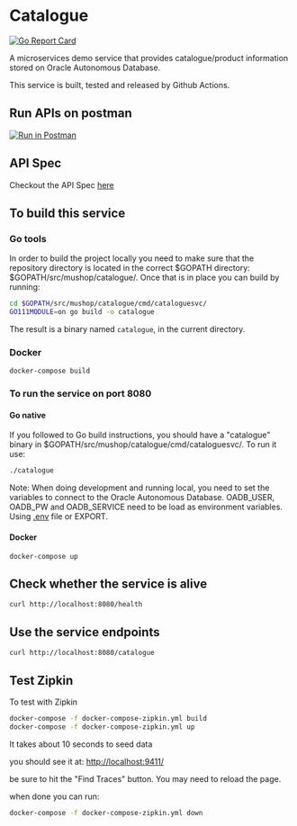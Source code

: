 # Catalogue

[![Go Report Card](https://goreportcard.com/badge/github.com/oracle-quickstart/oci-cloudnative/tree/master/src/catalogue)](https://goreportcard.com/report/github.com/oracle-quickstart/oci-cloudnative/tree/master/src/catalogue)

A microservices demo service that provides catalogue/product information stored on Oracle Autonomous Database.

This service is built, tested and released by Github Actions.

## Run APIs on postman

[![Run in Postman](https://run.pstmn.io/button.svg)][postman_catalogue]

## API Spec

Checkout the API Spec [here](https://mushop.docs.apiary.io)

## To build this service

### Go tools

In order to build the project locally you need to make sure that the repository directory is located in the correct
$GOPATH directory: $GOPATH/src/mushop/catalogue/. Once that is in place you can build by running:

```bash
cd $GOPATH/src/mushop/catalogue/cmd/cataloguesvc/
GO111MODULE=on go build -o catalogue
```

The result is a binary named `catalogue`, in the current directory.

### Docker

`docker-compose build`

### To run the service on port 8080

#### Go native

If you followed to Go build instructions, you should have a "catalogue" binary in $GOPATH/src/mushop/catalogue/cmd/cataloguesvc/.
To run it use:

```bash
./catalogue
```

Note: When doing development and running local, you need to set the variables to connect to the Oracle Autonomous Database. OADB_USER, OADB_PW and OADB_SERVICE need to be load as environment variables. Using [.env](https://docs.docker.com/compose/env-file/) file or EXPORT.

#### Docker

`docker-compose up`

## Check whether the service is alive

`curl http://localhost:8080/health`

## Use the service endpoints

`curl http://localhost:8080/catalogue`

## Test Zipkin

To test with Zipkin

```bash
docker-compose -f docker-compose-zipkin.yml build
docker-compose -f docker-compose-zipkin.yml up
```

It takes about 10 seconds to seed data

you should see it at:
[http://localhost:9411/](http://localhost:9411)

be sure to hit the "Find Traces" button.  You may need to reload the page.

when done you can run:

```bash
docker-compose -f docker-compose-zipkin.yml down
```

[postman_catalogue]: https://app.getpostman.com/run-collection/29850-3aff32d8-4915-4dba-8597-c9ada30e114c?action=collection%2Ffork&collection-url=entityId%3D29850-3aff32d8-4915-4dba-8597-c9ada30e114c%26entityType%3Dcollection%26workspaceId%3D2bb2564c-20d3-43f8-aa5d-78663a37d5a4
